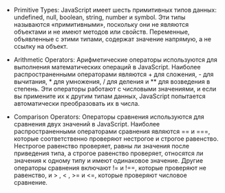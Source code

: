 - Primitive Types: JavaScript имеет шесть примитивных типов данных: undefined, null, boolean, string, number и symbol. Эти типы называются «примитивными», поскольку они не являются объектами и не имеют методов или свойств. Переменные, объявленные с этими типами, содержат значение напрямую, а не ссылку на объект.

- Arithmetic Operators: Арифметические операторы используются для выполнения математических операций в JavaScript. Наиболее распространенными операторами являются + для сложения, - для вычитания, * для умножения, / для деления и ** для возведения в степень. Эти операторы работают с числовыми значениями, и если вы примените их к другим типам данных, JavaScript попытается автоматически преобразовать их в числа.

- Comparison Operators: Операторы сравнения используются для сравнения двух значений в JavaScript. Наиболее распространенными операторами сравнения являются == и ===, которые соответственно проверяют нестрогое и строгое равенство. Нестрогое равенство проверяет, равны ли значения после приведения типа, а строгое равенство проверяет, относятся ли значения к одному типу и имеют одинаковое значение. Другие операторы сравнения включают != и !==, которые проверяют не равенство, и > , < , >= и <=, которые проверяют числовое сравнение.